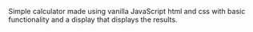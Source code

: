Simple calculator made using vanilla JavaScript html and css with basic functionality and a display that displays the results.